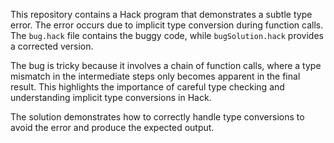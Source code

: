This repository contains a Hack program that demonstrates a subtle type error. The error occurs due to implicit type conversion during function calls.  The `bug.hack` file contains the buggy code, while `bugSolution.hack` provides a corrected version.

The bug is tricky because it involves a chain of function calls, where a type mismatch in the intermediate steps only becomes apparent in the final result. This highlights the importance of careful type checking and understanding implicit type conversions in Hack.

The solution demonstrates how to correctly handle type conversions to avoid the error and produce the expected output.